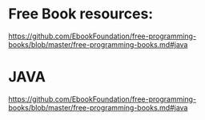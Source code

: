 

# Free Book resources:
  https://github.com/EbookFoundation/free-programming-books/blob/master/free-programming-books.md#java
# JAVA
  https://github.com/EbookFoundation/free-programming-books/blob/master/free-programming-books.md#java
